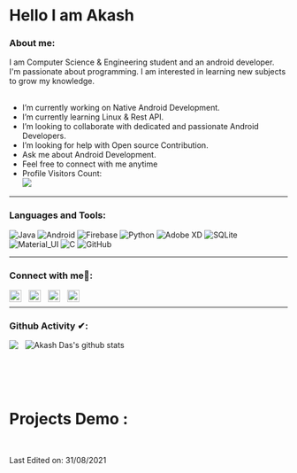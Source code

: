 # Hello I am Akash

### About me:
I am Computer Science & Engineering student and an android developer.<br/>
I'm passionate about programming.
I am interested in learning new subjects to grow my knowledge.
<br/>
<br/>


-  I’m currently working on Native Android Development.
-  I’m currently learning Linux & Rest API.
-  I’m looking to collaborate with dedicated and passionate Android Developers.
-  I’m looking for help with Open source Contribution.
-  Ask me about Android Development.
-  Feel free to connect with me anytime
-  Profile Visitors Count:  
![](https://visitor-badge.glitch.me/badge?page_id=DeveloperKits.DeveloperKits)


---

### Languages and Tools:

![Java](https://img.shields.io/badge/-Java-black?style=flat-square&logo=Java)
![Android](https://img.shields.io/badge/-Android-black?style=flat-square&logo=Android)
![Firebase](https://img.shields.io/badge/-Firebase-black?style=flat-square&logo=Firebase)
![Python](https://img.shields.io/badge/-Python-black?style=flat-square&logo=Python)
![Adobe XD](https://img.shields.io/badge/-AdobeXD-black?style=flat-square&logo=AdobeXD)
![SQLite](https://img.shields.io/badge/-MySql-black?style=flat-square&logo=SQLite)
![Material_UI](https://img.shields.io/badge/-Material_UI-black?style=flat-square&logo=material-ui)
![C](https://img.shields.io/badge/-C-black?style=flat-square&logo=c)
![GitHub](https://img.shields.io/badge/-GitHub-black?style=flat-square&logo=github)

---

### Connect with me🤝: 

<a href="https://github.com/DeveloperKits">
  <img align="left" alt="Akash's Github" width="22px" src="https://upload.wikimedia.org/wikipedia/commons/thumb/a/ae/Github-desktop-logo-symbol.svg/1024px-Github-desktop-logo-symbol.svg.png" style="padding-right: 10px"/>
</a>

<a href="https://www.linkedin.com/in/akashdas59/">
  <img align="left" alt="Akash's Linkdein" width="22px" src="https://cdn3.iconfinder.com/data/icons/inficons/512/linkedin.png" style="padding-right: 10px"/>
</a>

<a href="https://t.me/akashdas53">
  <img align="left" alt="Akash's Telegram" width="22px" src="https://web.telegram.org/img/logo_share.png" style="padding-right: 10px"/>
</a>

<a href="https://www.facebook.com/profile.php?id=100016235255531">
  <img align="left" alt="Akash's Facebook" width="22px" src="https://facebookbrand.com/wp-content/uploads/2019/04/f_logo_RGB-Hex-Blue_512.png?w=512&h=512" />
</a>

<br/>



---

### Github Activity ✔:

<a>
  <img align="left" src="https://github-readme-stats.vercel.app/api/top-langs?username=DeveloperKits&show_icons=true&theme=tokyonight&line_height=27" style="padding-right: 10px"/>
  </a>

<a>
 <img align="center" src="https://github-readme-stats.vercel.app/api?username=DeveloperKits&show_icons=true&theme=tokyonight&line_height=27" alt="Akash Das's github stats"/>
</a>

<br/>
<br/>
<br/>
<br/>
<br/>

#  Projects Demo :

<div align="center">

<!-- <a href="https://play.google.com/store/apps/details?id=com.mkrlabs.mumowallpaper">
  <img align="center" src="https://raw.githubusercontent.com/MdAbdullahAlMahmud/MdAbdullahAlMahmud/assest/4kwallpaper.JPG" width="386" height="214" style="padding-right: 10px; padding-bottom: 20px;"/>
</a>

<a href="https://github.com/MdAbdullahAlMahmud">
  <img align="center" src="https://raw.githubusercontent.com/MdAbdullahAlMahmud/MdAbdullahAlMahmud/assest/hadis_sikhi.JPG" width="386" height="214"/>
</a>

  <a href="https://play.google.com/store/apps/details?id=com.mkrlabs.procoderjava">
  <img align="center" src="https://raw.githubusercontent.com/MdAbdullahAlMahmud/MdAbdullahAlMahmud/assest/procoder.JPG" width="386" height="214"/>
</a>
  
   <a href="https://play.google.com/store/apps/details?id=com.mkrlabs.waterremainder">
  <img align="center" src="https://raw.githubusercontent.com/MdAbdullahAlMahmud/MdAbdullahAlMahmud/assest/water_tracker.JPG" width="386" height="214"/>
</a>
  
  <a href="https://github.com/MdAbdullahAlMahmud">
  <img align="center" src="https://raw.githubusercontent.com/MdAbdullahAlMahmud/MdAbdullahAlMahmud/assest/kheladhulabd.JPG" width="386" height="214"/>
</a>

<a href="https://github.com/MdAbdullahAlMahmud">
  <img align="center" src="https://raw.githubusercontent.com/MdAbdullahAlMahmud/MdAbdullahAlMahmud/assest/phonebook.JPG" width="386" height="214"/>
</a> -->

</div>

<br/>

Last Edited on: 31/08/2021
